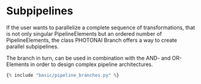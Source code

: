 <h1>Subpipelines</h1>
<div class="photon-docu-header">
    <p>
        If the user wants to parallelize a complete sequence of transformations, that is not only singular
        PipelineElements but an ordered number of PipelineElements, the class PHOTONAI Branch offers a way to create
        parallel subpipelines.
    </p>
    <p>
        The branch in turn, can be used in combination with the AND- and OR- Elements in order to design complex
        pipeline architectures.
    </p>
</div>

``` python
{% include "basic/pipeline_branches.py" %} 

```